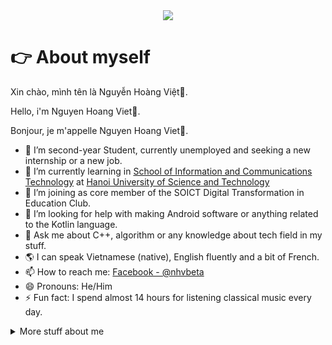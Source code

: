 <div align="center">
  <img src="https://github.com/vitegod/vitegod/blob/main/github.gif">
</div>

# 👉 About myself
Xin chào, mình tên là Nguyễn Hoàng Việt👋. 

Hello, i'm Nguyen Hoang Viet👋. 

Bonjour, je m'appelle Nguyen Hoang Viet👋.

<!--
**vitegod/vitegod** is a ✨ _special_ ✨ repository because its `README.md` (this file) appears on your GitHub profile.

Here are some ideas to get you started:
-->
- 🔭 I’m second-year Student, currently unemployed and seeking a new internship or a new job.
- 🌱 I’m currently learning in [School of Information and Communications Technology](https://soict.hust.edu.vn/en/) at [Hanoi University of Science and Technology](https://hust.edu.vn/en/)
- 👯 I’m joining as core member of the SOICT Digital Transformation in Education Club.
- 🤔 I’m looking for help with making Android software or anything related to the Kotlin language.
- 💬 Ask me about C++, algorithm or any knowledge about tech field in my stuff.
- 🌎 I can speak Vietnamese (native), English fluently and a bit of French.
- 📫 How to reach me: [Facebook - @nhvbeta](https://www.facebook.com/nhvbeta/)
- 😄 Pronouns: He/Him
- ⚡ Fun fact: I spend almost 14 hours for listening classical music every day.

<details>
<summary>
  More stuff about me
</summary>
  
[![Vietto's GitHub stats](https://github-readme-stats.vercel.app/api?username=vitegod&theme=radical)]

## :link: Links
<p align="center">
  <a href="https://www.facebook.com/nhvbeta/"><img src="https://img.icons8.com/color/96/000000/facebook.png" alt="facebook"/></a>
  <a href="https://www.reddit.com/user/NHV551314/"><img src="https://img.icons8.com/color/96/000000/reddit.png" alt="reddit"/></a>
  <a href="https://steamcommunity.com/"><img src="https://img.icons8.com/fluent/96/000000/steam.png" alt="steam"/></a>
  <a href="https://stackoverflow.com/users/14268123/vi%e1%bb%87t-nguy%e1%bb%85n-ho%c3%a0ng"><img src="https://img.icons8.com/color/96/000000/stackoverflow.png" alt="stackoverflow"/></a>
</p>

## Skills

Programming languages:
![Scratch](https://img.shields.io/badge/scratch-3178C6?logo=scratch&logoColor=white&style=for-the-badge)
![Shell](https://img.shields.io/badge/shell-3178C6?logo=shell&logoColor=white&style=for-the-badge)
![C](https://img.shields.io/badge/C-A8B9CC?logo=c&logoColor=white&style=for-the-badge)
![C++](https://img.shields.io/badge/C++-00599C?logo=cplusplus&logoColor=white&style=for-the-badge)
![Java](https://img.shields.io/badge/Java-F8981D?logo=java&logoColor=white&style=for-the-badge)
![Python](https://img.shields.io/badge/Python-3776AB?logo=python&logoColor=white&style=for-the-badge)
![Rust](https://img.shields.io/badge/Rust-000000?logo=rust&logoColor=white&style=for-the-badge)
![Ruby](https://img.shields.io/badge/Ruby-000000?logo=ruby&logoColor=white&style=for-the-badge)

Mobile:
![Android](https://img.shields.io/badge/Android-3DDC84?logo=android&logoColor=white&style=for-the-badge)
![Kotlin](https://img.shields.io/badge/Kotlin-7F52FF?logo=kotlin&logoColor=white&style=for-the-badge)

Web:
![JavaScript](https://img.shields.io/badge/JavaScript-F7DF1E?logo=javascript&logoColor=black&style=for-the-badge)
![MongoDB](https://img.shields.io/badge/MongoDB-47A248?logo=mongodb&logoColor=white&style=for-the-badge)
![Next.js](https://img.shields.io/badge/Next.js-000000?logo=next.js&logoColor=white&style=for-the-badge)
![React](https://img.shields.io/badge/React-61DAFB?logo=react&logoColor=black&style=for-the-badge)
![TypeScript](https://img.shields.io/badge/TypeScript-3178C6?logo=typescript&logoColor=white&style=for-the-badge)
![PostgreSQL](https://img.shields.io/badge/postgresql-3178C6?logo=postgresql&logoColor=white&style=for-the-badge)

Software:
![Android Studio](https://img.shields.io/badge/Android%20Studio-3DDC84?logo=androidstudio&logoColor=white&style=for-the-badge)
![Linux](https://img.shields.io/badge/Linux-FCC624?logo=Linux&logoColor=black&style=for-the-badge)
![VS Code](https://img.shields.io/badge/VSCode-007ACC?logo=visualstudiocode&logoColor=white&style=for-the-badge)

## Certificate
[Google Data Analytics](https://coursera.org/share/d3a31552d0f85bc6902071bc0c08dc17)
[Google IT Support](https://coursera.org/share/a02c8708adf6a5b6f038f3881cb6730b)h
[Responsive Web Design](https://www.freecodecamp.org/certification/vite551314/responsive-web-design)
[Front End Development Libraries](https://www.freecodecamp.org/certification/vite551314/front-end-development-libraries)
